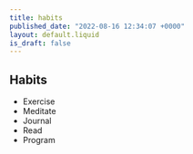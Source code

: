 ```yaml
---
title: habits
published_date: "2022-08-16 12:34:07 +0000"
layout: default.liquid
is_draft: false
---
```




## Habits

- Exercise
- Meditate
- Journal
- Read
- Program
